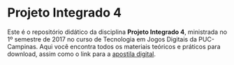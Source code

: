 # Projeto Integrado 4

Este é o repositório didático da disciplina **Projeto Integrado 4**, ministrada no 1º semestre de 2017 no curso de Tecnologia em Jogos Digitais da PUC-Campinas. Aqui você encontra todos os materiais teóricos e práticos para download, assim como o link para a [apostila digital](http://puccjogos.github.io/proj4-2017-1s).